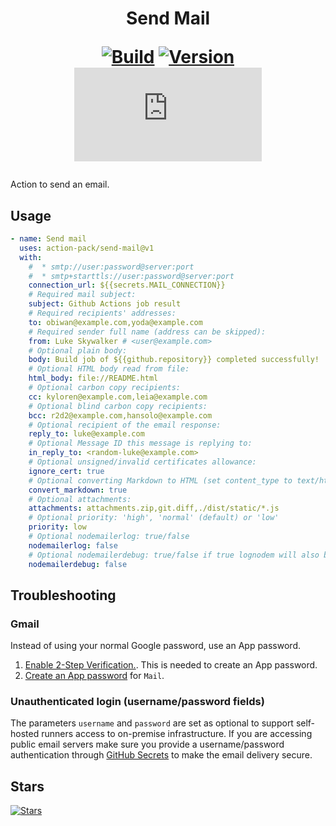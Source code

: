 <h1 align="center">Send Mail<br />
<div align="center">
  
  [![Build](https://github.com/action-pack/send-mail/actions/workflows/build.yml/badge.svg)](https://github.com/action-pack/send-mail/)
  [![Version](https://img.shields.io/github/v/tag/action-pack/send-mail?label=version&sort=semver&color=066da5)](https://github.com/marketplace/actions/send-mail)
  [![Size](https://img.shields.io/github/size/action-pack/send-mail/dist/index.js?branch=release/v1.04&label=size&color=066da5)](https://github.com/action-pack/send-mail/)
  
</div></h1>

Action to send an email.

## Usage

```yaml
- name: Send mail
  uses: action-pack/send-mail@v1
  with:
    #  * smtp://user:password@server:port
    #  * smtp+starttls://user:password@server:port
    connection_url: ${{secrets.MAIL_CONNECTION}}
    # Required mail subject:
    subject: Github Actions job result
    # Required recipients' addresses:
    to: obiwan@example.com,yoda@example.com
    # Required sender full name (address can be skipped):
    from: Luke Skywalker # <user@example.com>
    # Optional plain body:
    body: Build job of ${{github.repository}} completed successfully!
    # Optional HTML body read from file:
    html_body: file://README.html
    # Optional carbon copy recipients:
    cc: kyloren@example.com,leia@example.com
    # Optional blind carbon copy recipients:
    bcc: r2d2@example.com,hansolo@example.com
    # Optional recipient of the email response:
    reply_to: luke@example.com
    # Optional Message ID this message is replying to:
    in_reply_to: <random-luke@example.com>
    # Optional unsigned/invalid certificates allowance:
    ignore_cert: true
    # Optional converting Markdown to HTML (set content_type to text/html too):
    convert_markdown: true
    # Optional attachments:
    attachments: attachments.zip,git.diff,./dist/static/*.js
    # Optional priority: 'high', 'normal' (default) or 'low'
    priority: low
    # Optional nodemailerlog: true/false
    nodemailerlog: false
    # Optional nodemailerdebug: true/false if true lognodem will also be set true
    nodemailerdebug: false
```

## Troubleshooting

### Gmail

Instead of using your normal Google password, use an App password.

1. [Enable 2-Step Verification.](https://support.google.com/accounts/answer/185839?hl=en&co=GENIE.Platform%3DAndroid).
This is needed to create an App password.
2. [Create an App password](https://support.google.com/accounts/answer/185833?hl=en) for `Mail`.

### Unauthenticated login (username/password fields)

The parameters `username` and `password` are set as optional to support self-hosted runners access to on-premise infrastructure. If
you are accessing public email servers make sure you provide a username/password authentication through [GitHub Secrets](https://docs.github.com/en/actions/reference/encrypted-secrets) to make the email delivery secure.

## Stars
[![Stars](https://starchart.cc/action-pack/send-mail.svg?variant=adaptive)](https://starchart.cc/action-pack/send-mail)
